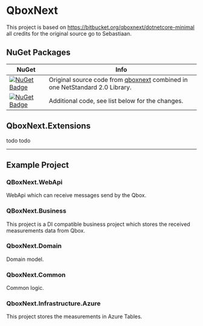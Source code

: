 # QboxNext
This project is based on https://bitbucket.org/qboxnext/dotnetcore-minimal all credits for the original source go to Sebastiaan.

## NuGet Packages

| NuGet | Info |
| --- | --- |
| [![NuGet Badge](https://buildstats.info/nuget/QboxNext)](https://www.nuget.org/packages/QboxNext) | Original source code from [qboxnext](https://bitbucket.org/qboxnext/dotnetcore-minimal) combined in one NetStandard 2.0 Library.
| [![NuGet Badge](https://buildstats.info/nuget/QboxNext.Extensions)](https://www.nuget.org/packages/QboxNext.Extensions) | Additional code, see list below for the changes.

## QboxNext.Extensions
todo
todo
<hr>

## Example Project

### QBoxNext.WebApi
WebApi which can receive messages send by the Qbox.

### QBoxNext.Business
This project is a DI compatible business project which stores the received measurements data from Qbox.

### QboxNext.Domain
Domain model.

### QboxNext.Common
Common logic.

### QboxNext.Infrastructure.Azure
This project stores the measurements in Azure Tables.